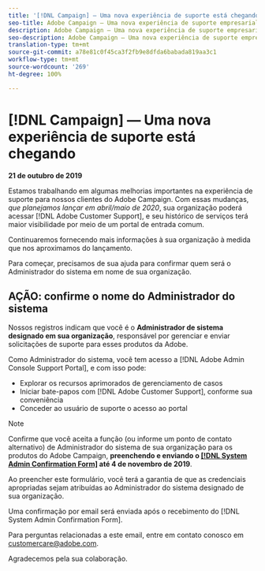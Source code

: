 ```yaml
---
title: '[!DNL Campaign] — Uma nova experiência de suporte está chegando'
seo-title: Adobe Campaign — Uma nova experiência de suporte empresarial está chegando
description: Adobe Campaign — Uma nova experiência de suporte empresarial está chegando
seo-description: Adobe Campaign — Uma nova experiência de suporte empresarial está chegando
translation-type: tm+mt
source-git-commit: a78e81c0f45ca3f2fb9e8dfda6babada819aa3c1
workflow-type: tm+mt
source-wordcount: '269'
ht-degree: 100%

---
```



# [!DNL Campaign] — Uma nova experiência de suporte está chegando

**21 de outubro de 2019**

Estamos trabalhando em algumas melhorias importantes na experiência de suporte para nossos clientes do Adobe Campaign. Com essas mudanças, *que planejamos lançar em abril/maio de 2020*, sua organização poderá acessar [!DNL Adobe Customer Support], e seu histórico de serviços terá maior visibilidade por meio de um portal de entrada comum.

Continuaremos fornecendo mais informações à sua organização à medida que nos aproximamos do lançamento.

Para começar, precisamos de sua ajuda para confirmar quem será o Administrador do sistema em nome de sua organização.

## AÇÃO: confirme o nome do Administrador do sistema

Nossos registros indicam que você é o **Administrador de sistema designado em sua organização**, responsável por gerenciar e enviar solicitações de suporte para esses produtos da Adobe.

Como Administrador do sistema, você tem acesso a [!DNL Adobe Admin Console Support Portal], e com isso pode:

* Explorar os recursos aprimorados de gerenciamento de casos
* Iniciar bate-papos com [!DNL Adobe Customer Support], conforme sua conveniência
* Conceder ao usuário de suporte o acesso ao portal

>[!NOTE]
>
>Confirme que você aceita a função (ou informe um ponto de contato alternativo) de Administrador do sistema de sua organização para os produtos do Adobe Campaign, **preenchendo e enviando o [[!DNL System Admin Confirmation Form]](https://adobe.allegiancetech.com/cgi-bin/qwebcorporate.dll?idx=SSSVH6) até 4 de novembro de 2019**.
>
>Ao preencher este formulário, você terá a garantia de que as credenciais apropriadas sejam atribuídas ao Administrador do sistema designado de sua organização.

Uma confirmação por email será enviada após o recebimento do [!DNL System Admin Confirmation Form].

Para perguntas relacionadas a este email, entre em contato conosco em customercare@adobe.com.

Agradecemos pela sua colaboração.
